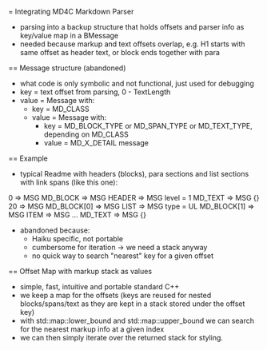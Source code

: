 = Integrating MD4C Markdown Parser

* parsing into a backup structure that holds offsets and parser info as key/value map in a BMessage
* needed because markup and text offsets overlap, e.g. H1 starts with same offset as header text,
  or block ends together with para

== Message structure (abandoned)

* what code is only symbolic and not functional, just used for debugging
* key = text offset from parsing, 0 - TextLength
* value = Message with:
  * key = MD_CLASS
  * value = Message with:
    * key = MD_BLOCK_TYPE or MD_SPAN_TYPE or MD_TEXT_TYPE, depending on MD_CLASS
    * value = MD_X_DETAIL message
    
== Example

* typical Readme with headers (blocks), para sections and list sections with link spans (like this one):

0 => MSG
	MD_BLOCK => MSG
		HEADER => MSG
			level = 1
	MD_TEXT => MSG {}
20 => MSG
	MD_BLOCK[0] => MSG
		LIST => MSG
			type = UL
	MD_BLOCK[1] => MSG
		ITEM => MSG
			...
	MD_TEXT	=> MSG {}
	
* abandoned because:
  * Haiku specific, not portable
  * cumbersome for iteration -> we need a stack anyway
  * no quick way to search "nearest" key for a given offset
  
== Offset Map with markup stack as values

* simple, fast, intuitive and portable standard C++
* we keep a map for the offsets (keys are reused for nested blocks/spans/text as they are kept in a stack stored under the offset key)
* with std::map::lower_bound and std::map::upper_bound we can search for the nearest markup info at a given index
* we can then simply iterate over the returned stack for styling.
